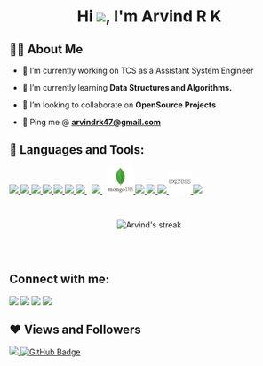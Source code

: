 
<h1 align="center">Hi <img src="https://raw.githubusercontent.com/MartinHeinz/MartinHeinz/master/wave.gif" width="30px">, I'm Arvind R K</h1>
<strong><h3 align="center"></strong>


## 🙋‍♂️ About Me

- 🔭 I’m currently working on TCS as a Assistant System Engineer

- 🌱 I’m currently learning **Data Structures and Algorithms.**

- 👯 I’m looking to collaborate on **OpenSource Projects**



- 📧 Ping me @ **arvindrk47@gmail.com**



## 🚀 Languages and Tools:

<p align="left"> 
    <a href="https://reactjs.org/" target="_blank"> <img src="https://img.icons8.com/color/48/000000/react-native.png"/> </a>
    <a href="https://developer.mozilla.org/en-US/docs/Web/JavaScript" target="_blank"> <img src="https://img.icons8.com/color/48/000000/javascript.png"/> </a> 
    <a href="https://www.w3.org/html/" target="_blank"> <img src="https://img.icons8.com/color/48/000000/html-5.png"/> </a> 
    <a href="https://www.w3schools.com/css/" target="_blank"> <img src="https://img.icons8.com/color/48/000000/css3.png"/> </a> 
    <a href="https://getbootstrap.com" target="_blank"> <img src="https://img.icons8.com/color/48/000000/bootstrap.png"/> </a> 
    <a href="https://www.python.org" target="_blank"> <img src="https://img.icons8.com/color/48/000000/python.png"/> </a> 
    <a style="padding-right:8px;" href="https://nodejs.org" target="_blank"> <img src="https://img.icons8.com/color/48/000000/nodejs.png"/> </a> 
    <a style="padding-right:8px;" href="https://www.mysql.com/" target="_blank"> <img src="https://img.icons8.com/fluent/50/000000/mysql-logo.png"/> </a>
    <a href="https://www.mongodb.com/" target="_blank"> <img src="https://raw.githubusercontent.com/devicons/devicon/master/icons/mongodb/mongodb-original-wordmark.svg" alt="mongodb" width="48" height="48"/> </a> 
    <a href="https://firebase.google.com/" target="_blank"> <img src="https://img.icons8.com/color/48/000000/firebase.png"/> </a>    
    <a href="https://git-scm.com/" target="_blank"> <img src="https://img.icons8.com/color/48/000000/git.png"/> </a> 
    <a href="https://redux.js.org" target="_blank"> <img src="https://img.icons8.com/color/48/000000/redux.png"/> </a>
    <a href="https://expressjs.com" target="_blank"> <img src="https://raw.githubusercontent.com/devicons/devicon/master/icons/express/express-original-wordmark.svg" alt="express" width="40" height="40"/> </a>
    <a href="https://icons8.com/icon/40669/c++" target="_blank">
    <img src="https://img.icons8.com/color/48/000000/c-plus-plus-logo.png"/></a>
    <a href="https://icons8.com/icon/9BGchbZAXAyR/php-logo">
    
</p>

<!-- [![React Badge](https://img.shields.io/badge/-React-61DBFB?style=for-the-badge&labelColor=black&logo=react&logoColor=61DBFB)](#)  [![Javascript Badge](https://img.shields.io/badge/-Javascript-F0DB4F?style=for-the-badge&labelColor=black&logo=javascript&logoColor=F0DB4F)](#) [![Typescript Badge](https://img.shields.io/badge/-Typescript-007acc?style=for-the-badge&labelColor=black&logo=typescript&logoColor=007acc)](#) [![Nodejs Badge](https://img.shields.io/badge/-Nodejs-3C873A?style=for-the-badge&labelColor=black&logo=node.js&logoColor=3C873A)](#) [![GraphQL Badge](https://img.shields.io/badge/-GraphQl-e535ab?style=for-the-badge&labelColor=black&logo=node.js&logoColor=e535ab)](#) -->
<br/>

<p align="center">
    <a>
        <img title="🔥 Get streak stats for your profile at git.io/streak-stats" alt="Arvind's streak" src="https://github-readme-streak-stats.herokuapp.com/?user=Arvindrk47&theme=black-ice&hide_border=true&stroke=0000&background=060A0CD0"/>
    </a>
</p>


<br/>
<br/>

## Connect with me:
<p align="left">

<a href = "https://www.linkedin.com/in/arvind-r-k/" target="_blank"><img src="https://img.icons8.com/fluent/48/000000/linkedin.png"/></a>
<a href = "https://twitter.com" target="_blank"><img src="https://img.icons8.com/fluent/48/000000/twitter.png"/></a>
<a href = "https://www.instagram.com/i_am_the_dark_arrow/" target="_blank"><img src="https://img.icons8.com/fluent/48/000000/instagram-new.png"/></a>
<a href = "https://www.youtube.com" target="_blank"><img src="https://img.icons8.com/color/48/000000/youtube-play.png"/></a>

</p>

## ❤ Views and Followers
<a href="https://github.com/Meghna-DAS/github-profile-views-counter">
    <img src="https://komarev.com/ghpvc/?username=arvindrk47">
</a>
<a href="https://github.com/arvindrk47?tab=followers"><img src="https://img.shields.io/github/followers/arvindrk47?label=Followers&style=social" alt="GitHub Badge"></a>
